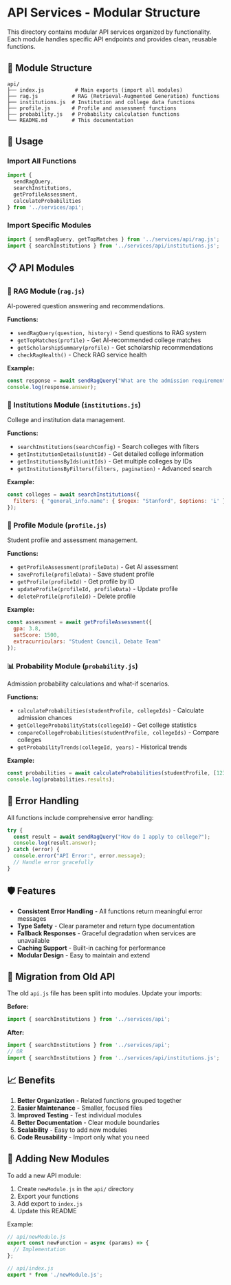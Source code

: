 # API Services - Modular Structure

This directory contains modular API services organized by functionality. Each module handles specific API endpoints and provides clean, reusable functions.

## 📁 Module Structure

```
api/
├── index.js          # Main exports (import all modules)
├── rag.js           # RAG (Retrieval-Augmented Generation) functions
├── institutions.js  # Institution and college data functions
├── profile.js       # Profile and assessment functions
├── probability.js   # Probability calculation functions
└── README.md        # This documentation
```

## 🚀 Usage

### Import All Functions
```javascript
import { 
  sendRagQuery, 
  searchInstitutions, 
  getProfileAssessment,
  calculateProbabilities 
} from '../services/api';
```

### Import Specific Modules
```javascript
import { sendRagQuery, getTopMatches } from '../services/api/rag.js';
import { searchInstitutions } from '../services/api/institutions.js';
```

## 📋 API Modules

### 🤖 RAG Module (`rag.js`)
AI-powered question answering and recommendations.

**Functions:**
- `sendRagQuery(question, history)` - Send questions to RAG system
- `getTopMatches(profile)` - Get AI-recommended college matches
- `getScholarshipSummary(profile)` - Get scholarship recommendations
- `checkRagHealth()` - Check RAG service health

**Example:**
```javascript
const response = await sendRagQuery("What are the admission requirements for Stanford?", []);
console.log(response.answer);
```

### 🏫 Institutions Module (`institutions.js`)
College and institution data management.

**Functions:**
- `searchInstitutions(searchConfig)` - Search colleges with filters
- `getInstitutionDetails(unitId)` - Get detailed college information
- `getInstitutionsByIds(unitIds)` - Get multiple colleges by IDs
- `getInstitutionsByFilters(filters, pagination)` - Advanced search

**Example:**
```javascript
const colleges = await searchInstitutions({
  filters: { "general_info.name": { $regex: "Stanford", $options: 'i' } }
});
```

### 👤 Profile Module (`profile.js`)
Student profile and assessment management.

**Functions:**
- `getProfileAssessment(profileData)` - Get AI assessment
- `saveProfile(profileData)` - Save student profile
- `getProfile(profileId)` - Get profile by ID
- `updateProfile(profileId, profileData)` - Update profile
- `deleteProfile(profileId)` - Delete profile

**Example:**
```javascript
const assessment = await getProfileAssessment({
  gpa: 3.8,
  satScore: 1500,
  extracurriculars: "Student Council, Debate Team"
});
```

### 📊 Probability Module (`probability.js`)
Admission probability calculations and what-if scenarios.

**Functions:**
- `calculateProbabilities(studentProfile, collegeIds)` - Calculate admission chances
- `getCollegeProbabilityStats(collegeId)` - Get college statistics
- `compareCollegeProbabilities(studentProfile, collegeIds)` - Compare colleges
- `getProbabilityTrends(collegeId, years)` - Historical trends

**Example:**
```javascript
const probabilities = await calculateProbabilities(studentProfile, [123456, 789012]);
console.log(probabilities.results);
```

## 🔧 Error Handling

All functions include comprehensive error handling:

```javascript
try {
  const result = await sendRagQuery("How do I apply to college?");
  console.log(result.answer);
} catch (error) {
  console.error("API Error:", error.message);
  // Handle error gracefully
}
```

## 🛡️ Features

- **Consistent Error Handling** - All functions return meaningful error messages
- **Type Safety** - Clear parameter and return type documentation
- **Fallback Responses** - Graceful degradation when services are unavailable
- **Caching Support** - Built-in caching for performance
- **Modular Design** - Easy to maintain and extend

## 🔄 Migration from Old API

The old `api.js` file has been split into modules. Update your imports:

**Before:**
```javascript
import { searchInstitutions } from '../services/api';
```

**After:**
```javascript
import { searchInstitutions } from '../services/api';
// OR
import { searchInstitutions } from '../services/api/institutions.js';
```

## 📈 Benefits

1. **Better Organization** - Related functions grouped together
2. **Easier Maintenance** - Smaller, focused files
3. **Improved Testing** - Test individual modules
4. **Better Documentation** - Clear module boundaries
5. **Scalability** - Easy to add new modules
6. **Code Reusability** - Import only what you need

## 🚀 Adding New Modules

To add a new API module:

1. Create `newModule.js` in the `api/` directory
2. Export your functions
3. Add export to `index.js`
4. Update this README

Example:
```javascript
// api/newModule.js
export const newFunction = async (params) => {
  // Implementation
};

// api/index.js
export * from './newModule.js';
``` 